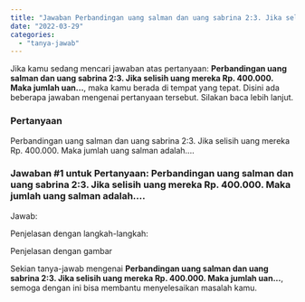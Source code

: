 ```yaml
---
title: "Jawaban Perbandingan uang salman dan uang sabrina 2:3. Jika selisih uang mereka Rp. 400.000. Maka jumlah uan..."
date: "2022-03-29"
categories: 
  - "tanya-jawab"
---
```


Jika kamu sedang mencari jawaban atas pertanyaan: **Perbandingan uang salman dan uang sabrina 2:3. Jika selisih uang mereka Rp. 400.000. Maka jumlah uan...**, maka kamu berada di tempat yang tepat. Disini ada beberapa jawaban mengenai pertanyaan tersebut. Silakan baca lebih lanjut.

### Pertanyaan

Perbandingan uang salman dan uang sabrina 2:3. Jika selisih uang mereka Rp. 400.000. Maka jumlah uang salman adalah....  

### Jawaban #1 untuk Pertanyaan: Perbandingan uang salman dan uang sabrina 2:3. Jika selisih uang mereka Rp. 400.000. Maka jumlah uang salman adalah....  

Jawab:

Penjelasan dengan langkah-langkah:

Penjelasan dengan gambar

Sekian tanya-jawab mengenai **Perbandingan uang salman dan uang sabrina 2:3. Jika selisih uang mereka Rp. 400.000. Maka jumlah uan...**, semoga dengan ini bisa membantu menyelesaikan masalah kamu.
